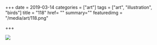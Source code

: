 +++
date = 2019-03-14
categories = ["art"]
tags = ["art", "illustration", "birds"]
title = "118"
href= ""
summary=""
featuredimg = "/media/art/118.png"

+++

<img src="/media/art/118.png" />
